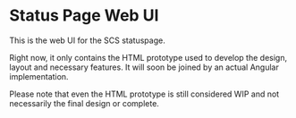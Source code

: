 # Status Page Web UI

This is the web UI for the SCS statuspage.

Right now, it only contains the HTML prototype used to develop the design, layout and necessary features. It will soon be joined by an actual Angular implementation.

Please note that even the HTML prototype is still considered WIP and not necessarily the final design or complete.
